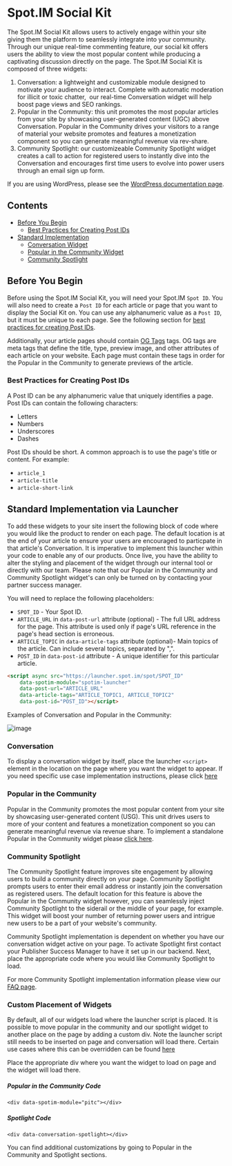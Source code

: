 # Spot.IM Social Kit

The Spot.IM Social Kit allows users to actively engage within your site giving them the platform to seamlessly integrate into your community. Through our unique real-time commenting feature, our social kit offers users the ability to view the most popular content while producing a captivating discussion directly on the page. The Spot.IM Social Kit is composed of three widgets: 

1. Conversation: a lightweight and customizable module designed to motivate your audience to interact. Complete with automatic moderation for illicit or toxic chatter,  our real-time Conversation widget will help boost page views and SEO rankings.
2. Popular in the Community: this unit promotes the most popular articles from your site by showcasing user-generated content (UGC) above Conversation. Popular in the Community drives your visitors to a range of material your website promotes and features a monetization component so you can generate meaningful revenue via rev-share.
3. Community Spotlight: our customizeable Community Spotlight widget creates a call to action for registered users to instantly dive into the Conversation and encourages first time users to evolve into power users through an email sign up form.

If you are using WordPress, please see the [WordPress documentation page](https://github.com/SpotIM/spotim-integration-docs/blob/master/wordpress/README.md).

## Contents
  - [Before You Begin](#before-you-begin)
    - [Best Practices for Creating Post IDs](#best-practices-for-creating-post-ids)
  - [Standard Implementation](#standard-implementation-via-launcher)
    - [Conversation Widget](#Conversation)
    - [Popular in the Community Widget](#popular-in-the-community)
    - [Community Spotlight](#community-spotlight)

## Before You Begin
Before using the Spot.IM Social Kit, you will need your Spot.IM `Spot ID`. You will also need to create a `Post ID` for each article or page that you want to display the Social Kit on. You can use any alphanumeric value as a `Post ID`, but it must be unique to each page. See the following section for [best practices for creating Post IDs](#best-practices-for-creating-post-ids).

Additionally, your article pages should contain [OG Tags](https://blog.kissmetrics.com/open-graph-meta-tags/) tags. OG tags are meta tags that define the title, type, preview image, and other attributes of each article on your website. Each page must contain these tags in order for the Popular in the Community to generate previews of the article.

### Best Practices for Creating Post IDs
A Post ID can be any alphanumeric value that uniquely identifies a page. Post IDs can contain the following characters:
- Letters
- Numbers
- Underscores
- Dashes

Post IDs should be short. A common approach is to use the page's title or content. For example:
- `article_1`
- `article-title`
- `article-short-link`

## Standard Implementation via Launcher
To add these widgets to your site insert the following block of code where you would like the product to render on each page. 
The default location is at the end of your article to ensure your users are encouraged to particpate in that article's 
Conversation. It is imperative to implement this launcher within your code to enable any of our products. Once live, you have the ability to alter the styling and placement of the widget through our internal tool or directly with our team. Please note that our Popular in the Community and Community Spotlight widget's can only be turned on by contacting your partner success manager.

You will need to replace the following placeholders:
- `SPOT_ID` - Your Spot ID.
- `ARTICLE_URL` in `data-post-url` attribute (optional) - The full URL address for the page. This attribute is used only if page's URL reference in the page's head section is erroneous.
- `ARTICLE_TOPIC` in `data-article-tags` attribute (optional)- Main topics of the article. Can include several topics, separated by ",".  
- `POST_ID` in `data-post-id` attribute - A unique identifier for this particular article.


```html
<script async src="https://launcher.spot.im/spot/SPOT_ID"
    data-spotim-module="spotim-launcher"
    data-post-url="ARTICLE_URL"
    data-article-tags="ARTICLE_TOPIC1, ARTICLE_TOPIC2"    
    data-post-id="POST_ID"></script>
```
Examples of Conversation and Popular in the Community: 

![image](https://s3.amazonaws.com/www.spotim.name/danielle+/IMG.png)

### Conversation 
To display a conversation widget by itself, place the launcher `<script>` element in the location on the page where you want the widget to appear. If you need specific use case implementation instructions, please click [here](https://github.com/SpotIM/spotim-integration-docs/blob/master/conversation/README.md)

### Popular in the Community 
Popular in the Community promotes the most popular content from your site by showcasing user-generated content (USG). This unit drives users to more of your content and features a monetization component so you can generate meaningful revenue via revenue share. To implement a standalone Popular in the Community widget please [click here](https://github.com/SpotIM/PS-Tools/blob/master/github-revamp/pitc2.0-v2.md).

### Community Spotlight
The Community Spotlight feature improves site engagement by allowing users to build a community directly on your page. Community Spotlight prompts users to enter their email address or instantly join the conversation as registered users. The default location for this feature is above the Popular in the Community widget however, you can seamlessly inject Community Spotlight to the siderail or the middle of your page, for example. This widget will boost your number of returning power users and intrigue new users to be a part of your website's community. 

Community Spotlight implementation is dependent on whether you have our conversation widget active on your page. To activate Spotlight first contact your Publisher Success Manager to have it set up in our backend. Next, place the appropriate code where you would like Community Spotlight to load. 

For more Community Spotlight implementation information please view our [FAQ page](https://github.com/SpotIM/PS-Tools/blob/master/github-revamp/spotlight-v2.md).

### Custom Placement of Widgets
By default, all of our widgets load where the launcher script is placed. It is possible to move popular in the community and our spotlight widget to another place on the page by adding a custom div. Note the launcher script still needs to be inserted on page and conversation will load there. Certain use cases where this can be overridden can be found [here](https://github.com/SpotIM/spotim-integration-docs/blob/master/conversation/README.md#specific-conversation-use-case-implementations)

Place the appropriate div where you want the widget to load on page and the widget will load there.
##### Popular in the Community Code
```<div data-spotim-module="pitc"></div>```

##### Spotlight Code
```<div data-conversation-spotlight></div>```

You can find additional customizations by going to Popular in the Community and Spotlight sections. 
